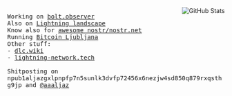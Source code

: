 <img src="https://github-readme-stats.vercel.app/api?username=aljazceru&count_private=true&show_icons=true&bg_color=ffffff00&text_color=666666&&hide_border=true"  alt="GitHub Stats" align="right" />
<p align="left">
  <samp>
    Working on <a href="https://bolt.observer">bolt.observer</a><br>
    Also on <a href="https://lightning-landscape.net">Lightning landscape</a><br>
    Know also for <a href="https://nostr.net">awesome nostr/nostr.net</a><br>
    Running <a href="https://www.meetup.com/bitcoin-ljubljana/">Bitcoin Ljubljana</a><br>
    Other stuff:<br>
    - <a href="https://dlc.wiki">dlc.wiki</a> <br>
    - <a href="https://www.lightning-network.tech/">lightning-network.tech</a><br><br>
    Shitposting on npub1aljazgxlpnpfp7n5sunlk3dvfp72456x6nezjw4sd850q879rxqsthg9jp and <a href="https://twitter.com/aaaljaz">@aaaljaz</a><br>
  </samp>
</p>
